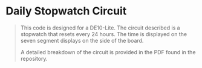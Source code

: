 # Daily Stopwatch Circuit

> This code is designed for a DE10-Lite. The circuit described is a stopwatch that resets every 24 hours. The time is displayed on the seven segment displays on the side of the board.
>
> A detailed breakdown of the circuit is provided in the PDF found in the repository.
